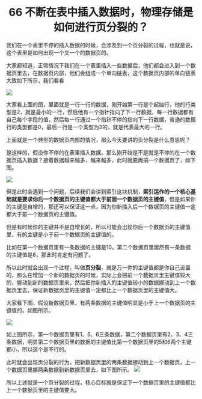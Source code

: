 <h1 align="center">66 不断在表中插入数据时，物理存储是如何进行页分裂的？</h1>



我们在一个表里不停的插入数据的时候，会涉及到一个页分裂的过程，也就是说，这个表里是如何出现一个又一个的数据页的。

大家都知道，正常情况下我们在一个表里插入一些数据后，他们都会进入到一个数据页里去，在数据页内部，他们会组成一个单向链表，这个数据页内部的单向链表大致如下所示，我们看看

<img src="https://studyimages.oss-cn-beijing.aliyuncs.com/img/mysql/64-108/image-20220227151534522.png" />

大家看上面的图，里面就是一行一行的数据，刚开始第一行是个起始行，他的行类型是2，就是最小的一行，然后他有一个指针指向了下一行数据，每一行数据都有自己每个字段的值，然后每一行通过一个指针不停的指向下一行数据，普通的数据行的类型都是0，最后一行是一个类型为3的，就是代表最大的一行。

上面就是一个典型的数据页内部的情况，那么今天要讲的页分裂是什么意思呢？

是这样的，假设你不停的在表里插入数据，那么刚开始是不是就是不停的在一个数据页插入数据？接着数据越来越多，越来越多，此时就要再搞一个数据页了，如下图。

<img src="https://studyimages.oss-cn-beijing.aliyuncs.com/img/mysql/64-108/image-20220227151610030.png" />

但是此时会遇到一个问题，后续我们会讲到索引这块机制，**索引运作的一个核心基础就是要求你后一个数据页的主键值都大于前面一个数据页的主键值**，但是如果你的主键是自增的，那还可以保证这一点，因为你新插入后一个数据页的主键值一定都大于前一个数据页的主键值。

但是有时候你的主键并不是自增长的，所以可能会出现你后一个数据页的主键值里，有的主键是小于前一个数据页的主键值的。

比如在第一个数据页里有一条数据的主键是10，第二个数据页里居然有一条数据的主键值是8，那此时肯定有问题了。

所以此时就会出现一个过程，叫做**页分裂**，就是万一你的主键值都是你自己设置的，那么在增加一个新的数据页的时候，实际上会把前一个数据页里主键值较大的，挪动到新的数据页里来，然后把你新插入的主键值较小的数据挪动到上一个数据页里去，保证新数据页里的主键值一定都比上一个数据页里的主键值大。

大家看下图，假设新数据页里，有两条数据的主键值明显是小于上一个数据页的主键值的，如图所示。

<img src="https://studyimages.oss-cn-beijing.aliyuncs.com/img/mysql/64-108/image-20220227151722650.png" />

如上图所示，第一个数据页里有1、5、6三条数据，第二个数据页里有2、3、4三条数据，明显第二个数据页里的数据的主键值比第一个数据页里的5和6两个主键都小，所以这个是不行的。

此时就会出现页分裂的行为，把新数据页里的两条数据挪动到上一个数据页，上一个数据页里挪两条数据到新数据页里去，如下图所示。
<img src="https://studyimages.oss-cn-beijing.aliyuncs.com/img/mysql/64-108/image-20220227151746464.png" />

所以上述就是一个页分裂的过程，核心目标就是保证下一个数据页里的主键值都比上一个数据页里的主键值要大。


